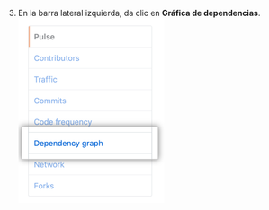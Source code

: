 3. En la barra lateral izquierda, da clic en **Gráfica de dependencias**. ![Pestaña de gráfica de dependencias en la barra lateral izquierda](/assets/images/help/graphs/graphs-sidebar-dependency-graph.png)
